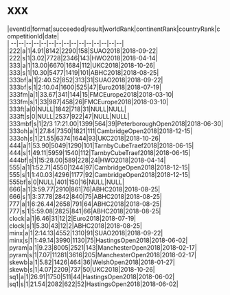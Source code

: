 # xxx


|eventId|format|succeeded|result|worldRank|continentRank|countryRank|competitionId|date|  
|	--|--|--|--|--|--|--|--|--|--|--|--|--|--|--|  
|222|a|1|4.91|8142|2290|158|SUAO2018|2018-09-22|  
|222|s|1|3.02|7728|2346|143|HWO2018|2018-04-14|  
|333|a|1|13.00|6670|1684|112|UKC2018|2018-10-26|  
|333|s|1|10.30|5477|1419|101|ABHC2018|2018-08-25|  
|333bf|a|1|2:40.52|852|313|31|SUAO2018|2018-09-22|  
|333bf|s|1|2:10.04|1600|525|47|Euro2018|2018-07-19|  
|333fm|a|1|33.67|341|144|15|FMCEurope2018|2018-03-10|  
|333fm|s|1|33|987|458|26|FMCEurope2018|2018-03-10|  
|333ft|a|0|NULL|1842|718|31|NULL|NULL|  
|333ft|s|0|NULL|2537|922|47|NULL|NULL|  
|333mbf|s|1|2/3 17:21.00|1399|564|39|PeterboroughOpen2018|2018-06-30|  
|333oh|a|1|27.84|7350|1821|111|CambridgeOpen2018|2018-12-15|  
|333oh|s|1|21.55|6374|1644|93|UKC2018|2018-10-26|  
|444|a|1|53.90|5049|1290|101|TarnbyCubeTraef2018|2018-06-15|  
|444|s|1|49.11|5959|1540|112|TarnbyCubeTraef2018|2018-06-15|  
|444bf|s|1|15:28.00|589|228|24|HWO2018|2018-04-14|  
|555|a|1|1:52.71|4550|1244|97|CambridgeOpen2018|2018-12-15|  
|555|s|1|1:40.03|4296|1177|92|CambridgeOpen2018|2018-12-15|  
|555bf|s|0|NULL|401|150|16|NULL|NULL|  
|666|a|1|3:59.77|2910|861|76|ABHC2018|2018-08-25|  
|666|s|1|3:37.78|2842|840|75|ABHC2018|2018-08-25|  
|777|a|1|6:26.44|2658|791|64|ABHC2018|2018-08-25|  
|777|s|1|5:59.08|2825|841|66|ABHC2018|2018-08-25|  
|clock|a|1|6.46|31|12|2|Euro2018|2018-07-19|  
|clock|s|1|5.30|43|12|2|ABHC2018|2018-08-25|  
|minx|a|1|2:14.13|4552|1310|91|SUAO2018|2018-09-22|  
|minx|s|1|1:49.14|3990|1130|75|HastingsOpen2018|2018-06-02|  
|pyram|a|1|9.23|8005|2521|143|ManchesterOpen2018|2018-02-17|  
|pyram|s|1|7.07|11281|3616|205|ManchesterOpen2018|2018-02-17|  
|skewb|a|1|5.82|1426|464|36|WelshOpen2018|2018-01-27|  
|skewb|s|1|4.07|2209|737|50|UKC2018|2018-10-26|  
|sq1|a|1|26.91|1750|511|44|HastingsOpen2018|2018-06-02|  
|sq1|s|1|21.54|2082|622|52|HastingsOpen2018|2018-06-02|  
